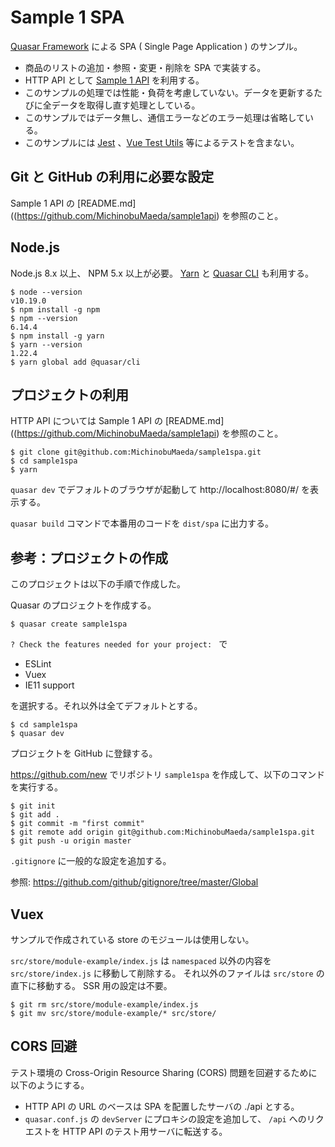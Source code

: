 Sample 1 SPA
=====

[Quasar Framework](https://quasar.dev//) による SPA ( Single Page Application ) のサンプル。

* 商品のリストの追加・参照・変更・削除を SPA で実装する。
* HTTP API として [Sample 1 API](https://github.com/MichinobuMaeda/sample1api) を利用する。
* このサンプルの処理では性能・負荷を考慮していない。データを更新するたびに全データを取得し直す処理としている。
* このサンプルではデータ無し、通信エラーなどのエラー処理は省略している。
* このサンプルには [Jest](https://jestjs.io/) 、[Vue Test Utils](https://vue-test-utils.vuejs.org/) 等によるテストを含まない。

## Git と GitHub の利用に必要な設定

Sample 1 API の [README.md]((https://github.com/MichinobuMaeda/sample1api) を参照のこと。


## Node.js

Node.js 8.x 以上、 NPM 5.x 以上が必要。
[Yarn](https://yarnpkg.com/) と
[Quasar CLI](https://quasar.dev/quasar-cli/installation) も利用する。

```
$ node --version
v10.19.0
$ npm install -g npm
$ npm --version
6.14.4
$ npm install -g yarn
$ yarn --version
1.22.4
$ yarn global add @quasar/cli
```


## プロジェクトの利用

HTTP API については Sample 1 API の
[README.md]((https://github.com/MichinobuMaeda/sample1api) を参照のこと。

```
$ git clone git@github.com:MichinobuMaeda/sample1spa.git
$ cd sample1spa
$ yarn
```

``quasar dev`` でデフォルトのブラウザが起動して http://localhost:8080/#/ を表示する。

``quasar build`` コマンドで本番用のコードを ``dist/spa`` に出力する。


## 参考：プロジェクトの作成

このプロジェクトは以下の手順で作成した。

Quasar のプロジェクトを作成する。

```
$ quasar create sample1spa
```

``? Check the features needed for your project: `` で

* ESLint
* Vuex
* IE11 support

を選択する。それ以外は全てデフォルトとする。

```
$ cd sample1spa
$ quasar dev
```

プロジェクトを GitHub に登録する。

https://github.com/new でリポジトリ ``sample1spa`` を作成して、以下のコマンドを実行する。

```
$ git init
$ git add .
$ git commit -m "first commit"
$ git remote add origin git@github.com:MichinobuMaeda/sample1spa.git
$ git push -u origin master
```

``.gitignore`` に一般的な設定を追加する。

参照: https://github.com/github/gitignore/tree/master/Global


## Vuex

サンプルで作成されている store のモジュールは使用しない。

``src/store/module-example/index.js`` は ``namespaced`` 以外の内容を
``src/store/index.js`` に移動して削除する。
それ以外のファイルは ``src/store`` の直下に移動する。
SSR 用の設定は不要。

```
$ git rm src/store/module-example/index.js 
$ git mv src/store/module-example/* src/store/
```

## CORS 回避

テスト環境の Cross-Origin Resource Sharing (CORS) 問題を回避するために以下のようにする。

* HTTP API の URL のベースは SPA を配置したサーバの ./api とする。
* ``quasar.conf.js`` の ``devServer`` にプロキシの設定を追加して、
  ``/api`` へのリクエストを HTTP API のテスト用サーバに転送する。
